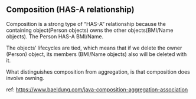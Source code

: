 ## Composition (HAS-A relationship)
Composition is a strong type of “HAS-A” relationship because the containing object(Person objects) owns the other objects(BMI/Name objects). The Person HAS-A BMI/Name.   
    
The objects’ lifecycles are tied, which means that if we delete the owner (Person) object, its members (BMI/Name objects) also will be deleted with it.   


What distinguishes composition from aggregation, is that composition does involve owning. 
    
ref: https://www.baeldung.com/java-composition-aggregation-association


